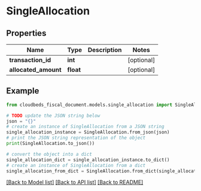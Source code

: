 # SingleAllocation


## Properties

Name | Type | Description | Notes
------------ | ------------- | ------------- | -------------
**transaction_id** | **int** |  | [optional] 
**allocated_amount** | **float** |  | [optional] 

## Example

```python
from cloudbeds_fiscal_document.models.single_allocation import SingleAllocation

# TODO update the JSON string below
json = "{}"
# create an instance of SingleAllocation from a JSON string
single_allocation_instance = SingleAllocation.from_json(json)
# print the JSON string representation of the object
print(SingleAllocation.to_json())

# convert the object into a dict
single_allocation_dict = single_allocation_instance.to_dict()
# create an instance of SingleAllocation from a dict
single_allocation_from_dict = SingleAllocation.from_dict(single_allocation_dict)
```
[[Back to Model list]](../README.md#documentation-for-models) [[Back to API list]](../README.md#documentation-for-api-endpoints) [[Back to README]](../README.md)


